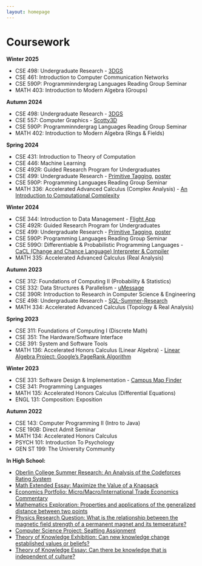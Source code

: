 ```yaml
---
layout: homepage
---
```


# Coursework

**Winter 2025**
- CSE 498: Undergraduate Research - [3DGS](https://github.com/PLSE-Splats)
- CSE 461: Introduction to Computer Communication Networks
- CSE 590P: Programminndergrag Languages Reading Group Seminar
- MATH 403: Introduction to Modern Algebra (Groups)


**Autumn 2024**
- CSE 498: Undergraduate Research - [3DGS](https://github.com/PLSE-Splats)
- CSE 557: Computer Graphics - [Scotty3D](https://gitlab.cs.washington.edu/cse557-24au/cse557-24au-students/cse557-24au-hzhao5)
- CSE 590P: Programminndergrag Languages Reading Group Seminar
- MATH 402: Introduction to Modern Algebra (Rings & Fields)


**Spring 2024**
- CSE 431: Introduction to Theory of Computation
- CSE 446: Machine Learning
- CSE 492R: Guided Research Program for Undergraduates
- CSE 499: Undergraduate Research - [Primitive Tagging](https://github.com/merlinyx/primtag), [poster](https://github.com/merlinyx/primtag/blob/main/poster.png)
- CSE 590P: Programming Languages Reading Group Seminar
- MATH 336: Accelerated Advanced Calculus (Complex Analysis) - [An Introduction to Computational Complexity](./assets/files/An_Introduction_to_Computational_Complexity.pdf)

**Winter 2024**
- CSE 344: Introduction to Data Management - [Flight App](https://github.com/az15240/Flight-App)
- CSE 492R: Guided Research Program for Undergraduates
- CSE 499: Undergraduate Research - [Primitive Tagging](https://github.com/merlinyx/primtag), [poster](https://github.com/merlinyx/primtag/blob/main/poster.png)
- CSE 590P: Programming Languages Reading Group Seminar
- CSE 599O: Differentiable & Probabilistic Programming Languages - [CaCL (Change and Chance Language) Interpreter & Compiler](https://gitlab.cs.washington.edu/599o-wi24-dppl/yz489/cacl)
- MATH 335: Accelerated Advanced Calculus (Real Analysis)

**Autumn 2023**
- CSE 312: Foundations of Computing II (Probability & Statistics)
- CSE 332: Data Structures & Parallelism - [uMessage](TBD)
- CSE 390R: Introduction to Research in Computer Science & Engineering
- CSE 498: Undergraduate Research - [SQL-Summer-Research](https://github.com/az15240/SQL-Summer-Research/)
- MATH 334: Accelerated Advanced Calculus (Topology & Real Analysis)

**Spring 2023**
- CSE 311: Foundations of Computing I (Discrete Math)
- CSE 351: The Hardware/Software Interface
- CSE 391: System and Software Tools
- MATH 136: Accelerated Honors Calculus (Linear Algebra) - [Linear Algebra Project: Google’s PageRank Algorithm](./assets/files/Google_s_PageRank_algorithm_Linear_algebra_project.pdf)

**Winter 2023**
- CSE 331: Software Design & Implementation - [Campus Map Finder](https://github.com/az15240/Campus-Path-Finder)
- CSE 341: Programming Languages
- MATH 135: Accelerated Honors Calculus (Differential Equations)
- ENGL 131: Composition: Exposition

**Autumn 2022**
- CSE 143: Computer Programming II (Intro to Java)
- CSE 190B: Direct Admit Seminar
- MATH 134: Accelerated Honors Calculus
- PSYCH 101: Introduction To Psychology
- GEN ST 199: The University Community

**In High School:**
- [Oberlin College Summer Research: An Analysis of the Codeforces Rating System](./assets/files/WHBC/An_Analysis_of_the_Codeforces_Rating_System_-_Guang_Yang.pdf)
- [Math Extended Essay: Maximize the Value of a Knapsack](./assets/files/WHBC/EE%20-%20DP2-3%20Stanley%20Guang%20YANG.pdf)
- [Economics Portfolio: Micro/Macro/International Trade Economics Commentary](./assets/files/WHBC/Guang%20Yang,%20Stanley,%20HL%20Economics%20Portfolio.pdf)
- [Mathematics Exploration: Properties and applications of the generalized distance between two points](./assets/files/WHBC/YANG%20GUANG,%20Stanley,%20DP1-3,%20Math%20IA%20final%20version.pdf)
- [Physics Research Question: What is the relationship between the magnetic field strength of a permanent magnet and its temperature?](./assets/files/WHBC/YANG%20GUANG,%20Stanley,%20DP2-3,%20CS%20IA%20First%20Draft.zip)
- [Computer Science Project: Seatting Assignment](./assets/files/WHBC/YANG%20GUANG,%20Stanley,%20DP2-3,%20Physics%20IA%20Final%20Version.pdf)
- [Theory of Knowledge Exhibition: Can new knowledge change established values or beliefs?](./assets/files/WHBC/TOK%20Exhibition%20-%20IBDP2-3%20Stanley.docx)
- [Theory of Knowledge Essay: Can there be knowledge that is independent of culture?](./assets/files/WHBC/YANG%20GUANG,%20Stanley,%20TOK%20essay.docx)